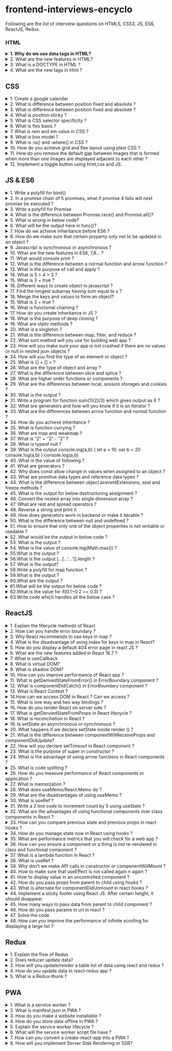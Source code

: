 # frontend-interviews-encyclo

Following are the list of interview questions on HTML5, CSS3, JS, ES6, ReactJS, Redux.<br/>

### HTML

<details>
    <summary style='font-weight:bold'>1. Why do we use data tags in HTML?</summary>
    <p>The <data> tag is used to add a machine-readable translation of a given content. This element provides both a machine-readable value for data processors, and a human readable value for rendering in a browser</p>
</details>

<details>
    <summary>2. What are the new features in HTML?</summary>
    <p><a href='https://www.w3schools.com/tags/tag_details.asp'>Details Tag</a></p>
</details>

<details>
    <summary>3. What is a DOCTYPE in HTML ?</summary>
    <p>This shows the HTML5 version</p>
</details>

<details>
    <summary>4. What are the new tags in html ?</summary>
    <p>Details tag</p>
</details>

## CSS

<details>
    <summary>1. Create a google calendar</summary>
    <p>Implement using CSS grid and DOM manipulation</p>
</details>

<details>
    <summary>2. What is difference between position fixed and absolute ?</summary>
    <p>Fixed means, the position of an element is fixed wrt the window like fixed header and absolute is element is independent of window and can be placed anywhere by using top, bottom, left, and right values</p>
</details>

<details>
    <summary>3. What is difference between position fixed and absolute ?</summary>
    <p>Fixed means, the position of an element is fixed wrt the window like fixed header and absolute is element is independent of window and can be placed anywhere by using top, bottom, left, and right values</p>
</details>

<details>
    <summary>4. What is position sticky ?</summary>
    <p>It behaves like relative position until it hits a certain offset value after which it behaves like position fixed.</p>
</details>

<details>
    <summary>5. What is CSS selector specificity ?</summary>
    <p>If there are two or more conflicting CSS rules that point to the same element, the browser follows some rules to determine which one is most specific and therefore wins out. The priority order of specificity is inline style, id, classes/attributes/pseudo classes, elements/pseudo elements 
</p>
</details>

<details>
    <summary>6. What is flex basis ?</summary>
    <p>Its the initial size or the width of the flex item</p>
</details>

<details>
    <summary>7. What is rem and em value in CSS ?</summary>
    <p>rem(Root em) - Relative to font-size of the root element
em - Relative to the font-size of the element (2em means 2 times the size of the current font)
</p>
</details>

<details>
    <summary>8. What is box model ?</summary>
    <p><a href='https://www.w3schools.com/css/css_boxmodel.asp'>More Details</a></p>
</details>

<details>
    <summary>9. What is :is() and :where() in CSS ?</summary>
    <p>is() pseudoclass is to reduce the repetition in selectors lists.
:where() pseudoclass is to keep the specificity of selector low
<a href='https://webplatform.news/issues/2020-06-04'>More Details</a></p>
</details>

<details>
    <summary>10. How do you achieve grid and flex layout using plain CSS ?</summary>
    <p>Updating...</a></p>
</details>

<details>
    <summary>11. How do you remove the default gap between images that is formed when more than one images are displayed adjacent to each other ?</summary>
    <p>give the container of the img tags font-size:0px;</p> <a href='https://jsfiddle.net/LyFAb/'>Check here</a>
</details>

<details>
    <summary>12. Implement a toggle button using html,css and JS.</summary>
    <p>Updating...</p>
</details>

## JS & ES6

<details>
    <summary>1. Write a polyfill for bind()</summary>
    <p><a href ='https://github.com/HebleV/100-days-of-code/blob/master/Wesbos_JS_tuts/polyfills/bind.js'>Polyfill for bind</a></p>
</details>

<details>
    <summary>2. In a promise chain of 5 promises, what if promise 4 fails will next promise be executed ?</summary>
    <p>No, it does not execute next</p>
</details>

<details>
    <summary>3. Write a polyfill for Promise</summary>
    <p>Implement using setTimeout</p>
</details>

<details>
    <summary>4. What is the difference between Promise.race() and Promise.all()?</summary>
    <p>This returns a promise as soon as any one of the Promise is resolved where as in Promise.all(), it waits until all the promises are resolved.</p>
</details>

<details>
    <summary>5. What is wrong in below code?</summary>
    <p>```this.setState((prevState, props) => {
 return {
   streak: prevState.streak + props.count
 }
})
 ```<br/>
 <b>Answer:</b> Nothing is wrong with it. It’s rarely used and not well known, but you can also pass a function to setState that receives the previous state and props and returns a new state, just as we’re doing above. And not only is nothing wrong with it, but it’s also actively recommended if you’re setting state based on the previous state.
 </p>
</details>

<details>
    <summary>6. What will be the output here in func()?</summary>
    <p>```const test = {
    comp: ’IT World',
    role: 'dev',
    func: () => {
        return `In ${this.comp}, I am a ${this.role}`
    }
}
 ```<br/>
 <b>Answer:</b>this.comp and this.role will be undefined.<br/>
 But if you change above code from arrow function to normal function i.e. 
```const test = {
   comp: 'IT World',
   role: 'dev',
   func: function() {
       return `In ${this.comp} i am a ${this.role} .`
   }
}``` <br/>
<b>Answer:</b>this.comp and this.role will be IT World and dev respectively.
 </p>
</details>

<details>
    <summary>7. How do we achieve inheritance before ES6 ?</summary>
    <p>Update...</p>
</details>

<details>
    <summary>8. How do we make sure that certain property only not to be updated in an object ?</summary>
    <p>Using object.preventExtensions();</p>
</details>

<details>
    <summary>9. Javascript is synchronous or asynchronous ?</summary>
    <p>Synchronous and single threaded<a href='https://medium.com/better-programming/is-javascript-synchronous-or-asynchronous-what-the-hell-is-a-promise-7aa9dd8f3bfb#:~:text=under%20the%20hood.-,JavaScript%20is%20Synchronous,in%20progress%20at%20a%20time.'>Good read</a></p>
</details>

<details>
    <summary>10. What are the new features in ES6, 7,8… ?</summary>
    <p><a href='https://medium.com/@madasamy/javascript-brief-history-and-ecmascript-es6-es7-es8-features-673973394df4'>New features</a></p>
</details>

<details>
    <summary>11. What would console print ?</summary>
    <p>```console.log(a);
Var a = 7;```</p>
<b>Answer:</b> Undefined coz Values are hoisted only when declared not when initialized.
But if it is let or const then it will be ReferenceError.
</details>

<details>
    <summary>12. What is the difference between a normal function and arrow function ?</summary>
    <p><a href='https://dmitripavlutin.com/differences-between-arrow-and-regular-functions/'>More details</a>
</details>

<details>
    <summary>13. What is the purpose of call and apply ?</summary>
    <p><b>Answer:</b> If you know how many arguments you would be passing then use call and if you are not sure how many arguments you would be passing or if the arguments are already an array or an object then use apply.
</details>

<details>
    <summary>14. What is 5 > 4 > 3 ? </summary>
    <p><b>Answer:</b>False coz JS coerces 5>4 first which is true (1) then true(1) > 3 = false;</p>
</details>

<details>
    <summary>15. What is 3 + true ?</summary>
    <p><b>Answer:</b>4 coz JS coerces true to 1 and 3 + false would be 3.</p>
</details>

<details>
    <summary>16. Different ways to create object in javascript ?</summary>
    <p>Updating...</p>
</details>

<details>
    <summary>17. Find the longest subarray having sum equal to s ?</summary>
    <p><b>Answer:</b><a href='https://codepen.io/HebleV/pen/QWybGaV?editors=1012'>Solution</a></p>
</details>

<details>
    <summary>18. Merge the keys and values to form an object?</summary>
    <p><b>Answer:</b><a href='https://codepen.io/HebleV/pen/zYrGoYb?editors=1112'>Solution</a></p>
</details>

<details>
    <summary>15. What is 3 + true ?</summary>
    <p><b>Answer:</b>4 coz JS coerces true to 1 and 3 + false would be 3.</p>
</details>

<details>
    <summary>16. What is functional chaining ?</summary>
    <p><b>Answer:</b>Updating...</p>
</details>

<details>
    <summary>17. How do you create inheritance in JS ?</summary>
    <p><b>Answer:</b>Updating...</p>
</details>

<details>
    <summary>18. What is the purpose of deep cloning ?</summary>
    <p><b>Answer:</b>To create a deep copy or new object independent from old one. One way is first json.stringify the object or array and json parse it. Another way is, It is created using lodash. Object.assign creates a shallow copy means the new object will still have same old references - <a href="https://flaviocopes.com/how-to-clone-javascript-object/#:~:text=Deep%20copy%20vs%20Shallow%20copy,-A%20shallow%20copy&text=If%20an%20object%20references%20other,independent%20from%20the%20old%20one">More info</a></p>
</details>

<details>
    <summary>19. What are static methods ?</summary>
    <p><b>Answer:</b>Static methods are often utility functions, such as functions to create or clone objects, whereas static properties are useful for caches, fixed-configuration, or any other data you don't need to be replicated across instances. Usually, static methods are used to implement functions that belong to the class, but not to any particular object of it.</p>
</details>

<details>
    <summary>20. What is a singleton ?</summary>
    <p><b>Answer:</b>It is an object which can be instantiated only once. So even if you repeatedly call its constructor same instance is returned</p> <a href='https://www.dofactory.com/javascript/singleton-design-pattern'>More info</a>
</details>

<details>
    <summary>21. What is the difference between map, filter, and reduce ?</summary>
    <p><b>Answer:</b>Updating...</p>
</details>

<details>
    <summary>22. What sort method will you use for building web app ?</summary>
    <p><b>Answer:</b>Updating...</p>
</details>

<details>
    <summary>23. How will you make sure your app is not crashed if there are no values or null in nested json objects ?</summary>
    <p><b>Answer:</b>We can make use of new JS feature of optional chaining operator `?.`</p><a href='https://developer.mozilla.org/en-US/docs/Web/JavaScript/Reference/Operators/Optional_chaining'README.md>More info</a>
</details>

<details>
    <summary>24. How will you find the type of an element or object ?</summary>
    <p><b>Answer:</b>Using typeof</p>
</details>

<details>
    <summary>25. What is {} + [] = ?</summary>
    <p><b>Answer:</b>0 because of the type of conversion which is empty object and empty array.</p>
</details>

<details>
    <summary>26. What are the type of object and array ?</summary>
    <p><b>Answer:</b>typeof object = object; <br/>
		   typeof array = object;</p>
</details>

<details>
    <summary>27. What is the difference between slice and splice ?</summary>
    <p><b>Answer:</b>Slice doesn’t change existing array but splice does.</p>
</details>

<details>
    <summary>28. What are higher order functions or components ?</summary>
    <p><b>Answer:</b>The functions that can take other functions as inputs or provide functions as its output. Ex : map, filter, reduce </p>
</details>

<details>
    <summary>29. What are the differences between local, session storages and cookies ?</summary>
    <p><b>Answer:</b>            		 local 		      session              cookies
	Capacity     		 10 mb                  5mb	          4kb
		Expiry	        		 Never                  on tab close         manually set
		Storage location	browser	     browser                browser n server

	          Methods
		localStorage
          localStorage.setItem(‘name’, john);
          localStorage.getItem(‘name’);
          localStorage.removeItem(‘name’);
         Similar methods for session storage.

	Cookies
         Document.cookie = ‘name=john; expires =’ + new Date(9999, 0 ,1).toUTCString();
</p>
</details>

<details>
    <summary>30. What is the output ?</summary>
    <p><b>Question:</b>a();
b();
c();
function a() {
   console.log(1)
}
 
var b = function() {
   console.log(2);
}
 
var c = () => {
   console.log(3);
}
</p>
<p>Answer: 1<br>
                Error : b is not a function<br>

            Note: It will not even go to c() call coz of error at b(); but c() will also throw same error.</p>
</details>

<details>
    <summary>31. Write a program for function sum(1)(2)(3) which gives output as 6 ?</summary>
    <p><b>Answer:</b>let sum = function(a) {
		                return function(b) {
			                return function(c) {
                                    return a + b + c;
                                   }
                             }
                    }
</p>
</details>

<details>
    <summary>32. What are generators and how will you know if it is an iterator ?</summary>
    <p><b>Answer:</b>You can know if it is an iterator if function is preceded by * symbol.</p>
</details>

<details>
    <summary>33. What are the differences between arrow function and normal function ?</summary>
    <p><a href="https://dmitripavlutin.com/differences-between-arrow-and-regular-functions/">More info</a></p>
</details>

<details>
    <summary>34. How do you achieve inheritance ?</summary>
    <p><b>Answer:</b>Updating...</p>
</details>

<details>
    <summary>35. What is function currying ?</summary>
    <p><a href="https://www.youtube.com/watch?v=vQcCNpuaJO8&ab_channel=AkshaySaini">More info</a></p>
</details>

<details>
    <summary>36. What are map and weakmap ?</summary>
    <p>Map doesn’t allow to garbage collect the object reference and WeakMap does allow. 
Map accepts objects, strings, num etc but WeakMap accepts only objects as keys.
Map has size property but WeakMap does not have.
</p>
</details>

<details>
    <summary>37. What is “2” + “2” - “2” ?</summary>
    <p><b>Answer:</b>20 - Because + will concatenate which will give 22 and - will type coerce and convert it into numbers. So 22 - 2 = 20</p>
</details>

<details>
    <summary>38. What is typeof null ?</summary>
    <p><b>Answer:</b>Object</p>
</details>

<details>
    <summary>39. What is the output 
console.log(a,b)
{
let a = 10;
var b = 20
console.log(a,b)
}
console.log(a,b)
</summary>
    <p><b>Answer:</b>Reference Error : a is not defined.</p>
</details>

<details>
    <summary>40. What is the value of following ?</summary>
    <p><b>Answer:</b> 0 === false; // false <br>
              0 == false // true
</p>
</details>

<details>
    <summary>41. What are generators ?</summary>
    <p><b>Answer:</b>Generators are basically the functions which returns the generator object which holds the entire generator iterable that can be iterated using the next() method. 
I has yield key word which is like return keyword. 
next() method will return an object with “done” flag and “value” key. 
</p>
</details>

<details>
    <summary>42. Why does const allow change in values when assigned to an object ?</summary>
    <p>Because it refers to a memory address not the actual object itself.
</p>
</details>

<details>
    <summary>43. What are primitive data types and reference data types ?</summary>
    <p>Primitive : Number, Boolean, String, Undefined, Null
Reference : Functions, Array and objects (though typeof of all are object only)
For primitive, Can assign a value directly.
For reference, you cannot coz you assign to an address in a memory not actual value.<a href='https://codeburst.io/explaining-value-vs-reference-in-javascript-647a975e12a0#:~:text=Assigning%20by%20Reference,var%20reference%20%3D%20%5B1%5D%3B'>More info</a></p>
</details>

<details>
    <summary>44. What is the difference between object.preventExtensions, seal and freeze methods ?</summary>
    <p>These deals with adding, deleting, and modification of properties.
preventExtensions => Doesn’t allow addition of new properties.
Seal => Doesn’t allow addition of new properties and deletion of existing   properties.
Freeze => Doesn’t allow addition, deletion and modification of object properties.</p>
</details>

<details>
    <summary>45. What is the output for below destructuring assignment ?</summary>
    <p>1-  const foo = ['one', 'two', 'three']; 
   const [red, yellow, green] = foo; 
   console.log(red); // "one" 
   console.log(yellow); // "two" 
   console.log(green); // "three"
    </p>
    <p>2- When deconstructing an object, if a property is not accessed in itself, it will continue to look up along the prototype chain.
    let obj = {self: '123'}; 
    obj.__proto__.prot = '456';
    const {self, prot} = obj; 
    // self "123"
    // prot "456"（Access to the prototype chain）
    </p>
    <a href='https://developer.mozilla.org/en-US/docs/Web/JavaScript/Reference/Operators/Destructuring_assignment'>More info</a>
</details>

<details>
    <summary>46. Convert the nested array into single dimension array ?</summary>
    <p>Input : let arr = [1,[2,3,[4,5,[6,7]]]];
       Output: arr=[1,2,3,4,5,6,7]
    </p>
</details>

<details>
    <summary>47. What are rest and spread operators ?</summary>
    <p>Updating...</p>
</details>

<details>
    <summary>48. Reverse a string and print it</summary>
    <p><a href='https://github.com/HebleV/100-days-of-code/blob/master/Wesbos_JS_tuts/reverse.js'>Check here</a></p>
</details>

<details>
    <summary>49. How does generators work in backend or make it iterable ?</summary>
    <p>Updating...</p>
</details>

<details>
    <summary>50. What is the difference between null and undefined ?</summary>
    <a href='https://codeburst.io/javascript-whats-the-difference-between-null-undefined-37793b5bfce6'>Read here</a>
</details>

<details>
    <summary>51. How to ensure that only one of the object properties is not writable or readable ?</summary>
    <p>This is achieved using Object.defineProperty.
	Let name = {
		firstname: “john”
		}
        Object.defineProperty(name, ‘lastName’,{
		value : “doe”,
		writable:false
} )
Now you can update firstname but not lastname.
</p>
</details>

<details>
    <summary>52. What would be the output in below code ?</summary>
    <a href='https://wesbos.com/for-of-es6'>Read here</a>
</details>

<details>
    <summary>53. What is the output ?</summary>
    <p>Let x = function(){
	return
	{
	 message:’hi’
	}
}
x();
</p>
<p>Answer: x is undefined coz in a function after return statement there must be braces rather than on next line else JS will insert a comma and return.</p>
</details>

<details>
    <summary>54. What is the value of console.log(Math.max()) ?</summary>
    <p>infinity coz that is the lowest number in maths when no input is given.</p>
</details>

<details>
    <summary>55.What is the output ?</summary>
    <p>const array = [1, 2, 3, 4, 5];
console.log("a")
array.forEach((el, i) => {
    console.log(el);
});</p>
<p>Answer: 
console.log("b")
// a 1 2 3 4 5 b
Because forEach is synchronous even though it takes a callback function.</p>
</details>

<details>
    <summary>56.What is the output [...[...'...']].length ?</summary>
    <p>Answer: 3</p>
</details>

<details>
    <summary>57. What is the output?</summary>
    <p>let i;
  for (i = 0; i < 3; i++) {
    const log = () => {
      console.log(i);
    }
    setTimeout(log, 100);
  }
</p>
<p>Answer: 3 3 3</p>
</details>

<details>
    <summary>58.Write a polyfill for map function ?</summary>
    <p>Updating...</p>
</details>

<details>
    <summary>59.What is the output ?</summary>
    <p>console.log(typeof typeof number);</p>
    <p>typeof number => string</p>
</details>

<details>
    <summary>60.What are the output ?</summary>
    <p>console.log('start');

setTimeout(function () {
  console.log('set timeout');
}, 0);

Promise.resolve()
  .then(function () {
    console.log('promise 1');
  })
  .then(function () {
    console.log('promise 2');
  });

console.log('end');
</p>
<p>Answer: start
end
promise 1
promise 2
set timeout
Because, promises are resolved then and there and also, the setTimeout is put into the call stack queue. 
</p>
</details>

<details>
    <summary>61.What will be the output for below code ?</summary>
    <p>function args(){
   return arguments;
}
</p>
<p>Answer: [ ] - An empty array or array like object which is the arguments array that is automatically created while creating a function.</p>
</details>

<details>
    <summary>62.What is the value for if(0.1+0.2 == 0.3) ?</summary>
    <p>Updating...</p>
</details>

<details>
    <summary>63.Write code which handles all the below case ?</summary>
    <p>sum(2,3)
sum(2)(3)
sum(2)(3)(4)
</p>
    <p>Updating...</p>
</details>


## ReactJS

<details>
    <summary>1. Explain the lifecycle methods of React</summary>
    <p>This can be little tricky as there are different answers for a class and a functional component. Perhaps, a better reply would be to ask if they are looking for a class component or a functional component. I believe certainly functional as it is the latest and most used. But it helps to know both the lifecycle methods.<br/>
    <a href='https://blog.logrocket.com/lifecycle-methods-with-the-useeffect-hook/'>Functional components</a><br/>
    <a href='https://blog.logrocket.com/the-new-react-lifecycle-methods-in-plain-approachable-language-61a2105859f3/'>Class Components</a><br/>
    <b>Note: </b> There is also an older version of lifecycle methods for the class components where certain lifecycle methods have become deprecated like ComponentWillMount and ComponentWillUpdate. 
    </p>
</details>

<details>
    <summary>2. How can you handle error boundary ?</summary>
    <p><a href='https://kentcdodds.com/blog/use-react-error-boundary-to-handle-errors-in-react'>React Error Boundary</a></p>
</details>

<details>
    <summary>3. Why React recommends to use keys in map ?</summary>
    <p>Because React internally keeps track of items if it has changed.</br><a href='https://kentcdodds.com/blog/understanding-reacts-key-prop'>More details</a></p>
</details>

<details>
    <summary>4. What is the disadvantage of using index for keys in map in React?</summary>
    <p>Because React cannot differentiate if the element was removed or just content is changed. So it will just compare every other DOM element.<a href='https://medium.com/@vraa/why-using-an-index-as-key-in-react-is-probably-a-bad-idea-7543de68b17c'>Good read</a></p>
</details>

<details>
    <summary>5. How do you display a default 404 error page in react JS ?</summary>
    <p>Using the Redirect method from react-router-dom <br/>
    ```<Route component={ErrorPage} />```
    </p>
</details>

<details>
    <summary>6. What are the new features added in React 16.7 ?</summary>
    <p>React Hooks, React.memo, React.lazy, React.suspense, Context, error boundary, and React.Fragment.
    </p>
</details>

<details>
    <summary>7. What is useCallback</summary>
    <p>If there is a function(lambda function) which is re-rendered everytime then we can use useCallback to prevent it. <a href='https://www.youtube.com/watch?v=-Ls48dd-vJE'>More</a></p>
</details>

<details>
    <summary>8. What is virtual DOM?</summary>
    <p>Updating...</p>
</details>

<details>
    <summary>9. What is shadow DOM?</summary>
    <p>Shadow DOM API helps in encapsulation of certain hidden elements from the actual DOM nodes/elements so that the hidden code doesn’t clash with actual DOM code. Shadow DOM api provides a way to attach a separate hidden DOM to an element (Shadow Host) of the actual DOM.  Example: HTML <video> tag
To attach a shadow dom, we use attachShadow method.
Example: let shadow = element.attachShadow({ mode: ‘open’});
In this element is the shadow host and shadow is the shadow root.
    <a href='https://developer.mozilla.org/en-US/docs/Web/Web_Components/Using_shadow_DOM'>More Details</a>
</p>
</details>

<details>
    <summary>10. How can you improve performance of React app ?</summary>
    <p>Updating...</p>
</details>

<details>
    <summary>11. What is getDerivedStateFromError() in ErrorBoundary component ?</summary>
    <p>It is used to render a fallback UI after an error is thrown.</p>
</details>

<details>
    <summary>12. What is componentDidCatch() in ErrorBoundary component ?</summary>
    <p>It is used to log error information.</p>
</details>

<details>
    <summary>13. What is React Context ?</summary>
    <p> It provides a way to pass data through the component tree without having to pass props down manually at every level. For ex: we have a parent component with some data. And it has child and grand child components. In the current scenario if we want to pass data then we will have to pass data to child then grandchild. Even though child doesn’t need data but still we are passing data. So using context we can now directly pass data from parent to grand child.
It uses React.Provider which provides data and React.Consumer which accesses/consumes data.
</p>
</details>

<details>
    <summary>14.How can we access DOM in React ? Can we access ?</summary>
    <p>Using Refs which are created by React.creatRef(). These Refs are created and attached to React elements via the ref attribute.</p>
</details>

<details>
    <summary>15. What is one way and two way bindings ?</summary>
    <p>one way data binding -> model is the single source of truth . whatever happens on UI triggers a message to model to update a part of data. So data flows in single direction and which becomes easy to understand.
two way data binding -> any change in UI field updates the model and any change in model updates the UI field.
</p>
</details>

<details>
    <summary>16. How do you render React on server side ?</summary>
    <p>Updating...</p>
</details>

<details>
    <summary>17. What is getDerviedStateFromProps in React lifecycle ?</summary>
    <p>This is the place where the state object is set based on initial props.
This method can be invoked in both mounting and updating phases.
</p>
</details>

<details>
    <summary>18. What is reconciliation in React ?</summary>
    <p>The process of finding the minimum number of changes that must be made in order to make virtual DOM and actual DOM tree identical. So keys play an important role in reconciliation. <a href='https://www.youtube.com/watch?v=b8IcYOV5_Rc'>More info</a></p>
</details>

<details>
    <summary>19. Is setState an asynchronous or synchronous ?</summary>
    <p>Asynchronous - Because it makes a call to callback function <a href='https://medium.com/@wereHamster/beware-react-setstate-is-asynchronous-ce87ef1a9cf3'>More info</a></p>
</details>

<details>
    <summary>20. What happens if we declare setState inside render () ?</summary>
    <p>It will be an infinite loop</p>
</details>

<details>
    <summary>21. What is the difference between componentWillReceiveProps and componentDidUpdate?</summary>
    <p>componentWillReceiveProps gets called before the rendering begins. It compares incoming props to current props and decide what to render.</p><br/>
    <p>componentDidUpdate gets called after any rendered HTML has finished loading. It receives 2 arguments prevProps & prevState.</p>
</details>

<details>
    <summary>22. How will you declare setTimeout in React component ?</summary>
    <p>It can be declared in useEffect and then return the clearTimeout() to unmount the component.</p>
</details>

<details>
    <summary>23. What is the purpose of super in constructor ?</summary>
    <p>To bind this to parent class component</p>
</details>

<details>
    <summary>24. What is the advantage of using arrow functions in React components ?</summary>
    <p>It will bind this to surrounding code context or to function so this will avoid bugs.</p>
</details>

<details>
    <summary>25. What is code splitting ?</summary>
    <p>It is splitting your code in such a way that, only that part of code is loaded required for the current screen. You can achieve this using dynamic imports (webpack) and lazy loading react components. ( Webpack will asynchronously load the components or spits out different files for different components. ) For 3rd party libraries or vendor files, it will load for first time and cached for ever in browser, so that it doesn’t load again when user visits for second time.</p>
    <a href='https://www.youtube.com/watch?v=bb6RCrDaxhw'>More info</a>
</details>

<details>
    <summary>26. How do you measure performance of React components or application ?</summary>
    <p>1.Use React profiler to see what components are taking lot of time to load<br>
	  2. Use perf library.<br>
  3. Use useMemo/React.Memo hooks to cache a component
</p>
</details>

<details>
    <summary>27. What is memoization ?</summary>
    <p>Memoization is the idea of caching a value so that you don’t have to compute every single time. </p>
</details>

<details>
    <summary>28. What does useMemo/React.Memo do ?</summary>
    <p>If you are sure that a function always returns the same computed value for a given input then there is no need to recompute or recalculate the value every single time. The value can be cached. This is done using useMemo or React.Memo.</p>
</details>

<details>
    <summary>29. What are the disadvantages of using useMemo ?</summary>
    <p>One has to use useMemo judiciously and efficiently because if you use useMemo for functions which are not required to be memoized then it uses a lot of memory overhead and causes performance issues again.</p>
</details>

<details>
    <summary>30. What is useRef ?</summary>
    <p>It is like useState but it doesn’t render every time there is an update. It holds the data or persists data/update between different renders without re-rendering the component.</p>
</details>

<details>
    <summary>31. Write a 2 line code to increment count by 5 using useState ?</summary>
    <p>const [count, setCount] = useState(0);
              setCount(count + 5);
</p>
</details>

<details>
    <summary>32. What are the advantages of using functional components over class components in React ?</summary>
    <p>
    <ul>
    <li>You don't have to manually bind "this" like in class component</li>
    <li>Simple and easy to test</li>
    </ul>
    </p>
</details>

<details>
    <summary>33. How can you compare previous state and previous props in react hooks ?</summary>
    <p>By writing a custom hook using the useRef <a href="https://blog.logrocket.com/how-to-get-previous-props-state-with-react-hooks/">More info</a></p>
</details>

<details>
    <summary>34. How do you manage state now in React using hooks ?</summary>
    <p>It is like useState but it doesn’t render every time there is an update. It holds the data or persists data/update between different renders without re-rendering the component.</p>
</details>

<details>
    <summary>35. What are performance metrics that you will check for a web app ?</summary>
    <p>
        <ul>
            <li>Loading Time</li>
            <li>Network Requests</li>
            <li>Caching</li>
            <li>Code Splitting</li>
        </ul>
    </p>
</details>

<details>
    <summary>36. How can you ensure a component or a thing is not re-rendered in class and functional component ?</summary>
    <p>Updating...</p>
</details>

<details>
    <summary>37. What is a lambda function in React ?</summary>
    <p>Everytime the component is rendered, the function is recreated.</p>
</details>

<details>
    <summary>38. What is useRef ?</summary>
    <ul>
        <li>Stores a previous value</li>
        <li>Helps in persisting the state between different renders without actually re-rendering the component. In contrast useState re-renders everytime.</li>
    </ul>
</details>

<details>
    <summary>39. Why don’t we make API calls in constructor or componentWillMount ?</summary>
    <p>Since, JS being asynchronous, api calls will have to go through event loop then render the component and rerender it. This will increase complexity </p>
    <a href='https://medium.com/devinder/why-api-call-is-recommended-in-componentdidmount-38c8c3c57834'>More info</a>
</details>

<details>
    <summary>40. How to make sure that useEffect is not called again n again ?</summary>
    <p>Pass an empty array as a second argument</p>
</details>

<details>
    <summary>41. How to display value in an uncontrolled component ?</summary>
    <p>controlled means an input value must have to be stored in a state in order to access it. Any change in UI should update state. (Check in state values in react components to understand diff). React prefers to have controlled components than uncontrolled and it is also the standard. Uncontrolled must be avoided as much as possible. <a href='https://codesandbox.io/s/keen-grothendieck-q1y4x?file=/src/App.js'>Here is the example</a> </p>
    <p>If it is for uncontrolled then use refs instead of e.target.value</p>
    <a href='https://codesandbox.io/s/dreamy-chatelet-y5hje?file=/src/App.js'>Example</a>
</details>

<details>
    <summary>42. How do you pass props from parent to child using hooks ?</summary>
    <a href='https://codesandbox.io/s/dark-smoke-cwgje?file=/src/App.js'>Example 1</a>
    <a href='https://codesandbox.io/s/suspicious-noether-xxt58?file=/src/Child.js'>Example 1</a>
</details>

<details>
    <summary>43. What is alternate for componentDidUnmount in react hooks ?</summary>
    <p>You can unmount a component by returning a function which will remove the event or which unmounts the component in useEffect hook.</p>
</details>

<details>
    <summary>44. Implement a sticky footer using React JS. After certain height, it should disappear.</summary>
    <p>Updating...</p>
</details>

<details>
    <summary>45. How many ways to pass data from parent to child component ?</summary>
    <p>Updating...</p>
</details>

<details>
    <summary>46. How do you pass params in url in react ?</summary>
    <p>Updating...</p>
</details>

<details>
    <summary>47. Solve the code</summary>
    <a href='https://codesandbox.io/s/react-functional-component-2es2k?file=/src/index.js'>Codesandbox</a>
</details>

<details>
    <summary>48. How can you improve the performance of infinite scrolling for displaying a large list ?</summary>
    <p>1. Unmount the old list and load new list<p>
<p>2. Store in memory</p>
</details>

## Redux

<details>
    <summary>1. Explain the flow of Redux</summary>
    <p>We write an action which is dispatched when an event is triggered. This inturn calls the respective reducer which doesn't directly update the state but rather makes a copy and returns a new state and thus updating the store. This will rerender the component.<br/>
<b>Note:</b> Usually setState is not used or required when using redux. Based on the requirements it can be used. But mostly initial states and default props should be used. As local states are difficult to maintain
</p>
</details>

<details>
    <summary>2. Does reducer update data?</summary>
    <p>Yes it does but it doesn’t directly update state object but rather return a new updated object</p>
</details>

<details>
    <summary>3. How will you update/render a table list of data using react and redux ?</summary>
    <p>write one more component only for table body which will render table body given a table data. It will loop through data and render those lists.</p>
</details>

<details>
    <summary>4. How do you update data in react-redux app ?</summary>
    <p>Based on requirement we dispatch appropriate actions which can fetch api data and call to another action with type and payload or directly we dispatch action with type and data which has been sent to reducer.
Note: Usually setState is not used or required when using redux. Based on the requirements it can be used. But mostly initial states and default props should be used. As local states are difficult to maintain
</p>
</details>

<details>
    <summary>5. What is a Redux-thunk ?</summary>
    <p>It acts as a middleware between actions and reducers which help in asynchronous actions. It doesn’t care if action is returning an object but only if it is returning a function. In that case, it just provides dispatch functionality as a parameter to help asynchronous functionality. So in a nutshell, thunk basically provides dispatch functionality to function for giving synchronous actions to reducers.
    It allows you to return a promise to help in an asynchronous process.
    </p>
</details>


## PWA

<details>
    <summary>1. What is a service worker ?</summary>
    <ul>
        <li> Runs in the background of users browser.</li>
        <li>Acts like a proxy server between app, browser and network.</li>
        <li>Allows apps to continue working offline in case of loss of internet</li>
        <li>Efficient caching of assets and make them available when user device is offline</li>
        <li>They run on a *separate thread *from the main JavaScript code of our page, and don't have any access to the DOM structure. This introduces a different approach from traditional web programming — the API is non-blocking, and can send and receive communication between different contexts. You are able to give a Service Worker something to work on, and receive the result whenever it is ready using a Promise-based approach.</li>
    </ul>
</details>

<details>
    <summary>2. What is manifest.json in PWA ?</summary>
    <p>It is a json file containing info about app like title, logi link, splash screen, background n theme color etc. It makes the website installable.</p>
</details>

<details>
    <summary>3. How do you make a website installable ?</summary>
    <ul>
        <li>A web manifest with all fields</li>
        <li>Website is served from a secure https connection</li>
        <li>An icon to represent the app on device</li>
        <li>Service worker registered to make work offline</li>
    </ul>
</details>

<details>
    <summary>4. How do you store data offline in PWA ?</summary>
    <ul>
        <li>Using cacheAPI which is part of service workers</li> 
        <li>Use indexedDB with a promise wrapper</li>
    </ul>
</details>

<details>
    <summary>5. Explain the service worker lifecycle ?</summary>
    <ul>
        <li>The install event is the first event a service worker gets, and it only happens once.</li>
        <li>A promise passed to installEvent.waitUntil() signals the duration and success or failure of your install.</li>
        <li>A service worker won't receive events like fetch and push until it successfully finishes installing and becomes "active".</li>
        <li>By default, a page's fetches won't go through a service worker unless the page request itself went through a service worker. So you'll need to refresh the page to see the effects of the service worker.</li>
        <li>clients.claim() can override this default, and take control of non-controlled pages.</li>
        <li>Install => Wait => active => Receive fetch and push events</li>
    </ul>
</details>

<details>
    <summary>6. What will the service worker script file have ?</summary>
        <ul>
            <li>It will have a cache-name i.e. app name</li>
            <li>URLs to cache</li>
            <li>Then add 3 event listeners to install ,fetch and activate.</li>
        </ul>
</details>

<details>
    <summary>7. How can you convert a create-react-app into a PWA ?</summary>
    <ul>
        <li>Include the above step 6q</li>
        <li>Update index.html to check if client browser supports service workers by adding another event</li> 
        <li>listener “load” the service worker</li>
        <li>Change serviceworker.unregister to serviceworker.register()</li>
        <li>Add progressive enhancement principle i.e. add some html content to display default html ...loading</li>
        <li>Add splash icon and update manifest.json</li>
        <a href='https://medium.com/@toricpope/transform-a-react-app-into-a-progressive-web-app-pwa-dea336bd96e6'>More info</a>
    </ul>
</details>

<details>
    <summary>8. How will you implement Server Side Rendering or SSR?</summary>
    <p>The reactjs provides the server-side rendering using 'react-dom/server' module.This module have renderToString() method to replace HTML string into the body as a response.</p>
        <ul>
            <li>Create a server file where you import express and provide port number</li>
            <li>Read the index.html from /build folder using fs.readfile (nodejs)</li>
            <li>On success, replace the HTML string i.e. <div id=’root’></div>imported app component with <div id=’root’>${ReactDOMServer.renderToString(<App/>)}</div></li>
            <li>In the react index.html file, replace React.render with React.hydrate</li>
            <li>Serve the static files from build folder</li>
            <li>Then add changes in server folder to ignore node modules and  add babel preset to compile</li>
            <li>Add ssr command in package.json in react app to run</li>
            <a href='https://www.youtube.com/watch?v=NwyQONeqRXA'>More info</a>
        </ul>
</details>
